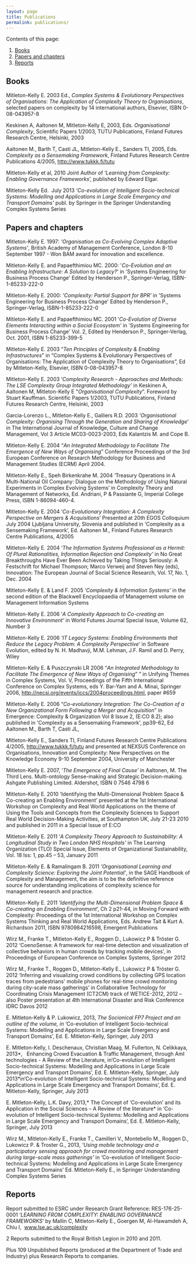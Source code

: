 ```yaml
---
layout: page
title: Publications
permalink: publications/
---
```


Contents of this page:

1.  [Books](#books)
2.  [Papers and chapters](#papers-and-chapters)
3.  [Reports](#reports)


Books
-----

Mitleton-Kelly E. 2003 Ed., *Complex Systems & Evolutionary Perspectives
of Organisations: The Application of Complexity Theory to
Organisations*, selected papers on complexity by 14 international
authors, Elsevier, ISBN 0-08-043957-8

Keskinen A, Aaltonen M, Mitleton-Kelly E, 2003, Eds. *Organisational
Complexity*, Scientific Papers 1/2003, TUTU Publications, Finland
Futures Research Centre, Helsinki, 2003

Aaltonen M., Barth T, Casti JL, Mitleton-Kelly E., Sanders TI, 2005,
Eds. *Complexity as a Sensemaking Framework*, Finland Futures Research
Centre Publications 4/2005, <http://www.tukkk.fi/tutu>

Mitleton-Kelly et al, 2010 Joint Author of ‘*Learning from Complexity:
Enabling Governance Frameworks*’, published by Edward Elgar.

Mitleton-Kelly Ed.  July 2013 *‘Co-evolution of Intelligent
Socio-technical Systems: Modelling and Applications in Large Scale
Emergency and Transport Domains’* publ. by Springer in the Springer
Understanding Complex Systems Series


Papers and chapters
-------------------

Mitleton-Kelly E. 1997: *'Organisation as Co-Evolving Complex Adaptive
Systems'*, British Academy of Management Conference, London 8-10
September 1997 - Won BAM award for innovation and excellence.

Mitleton-Kelly E. and Papaefthimiou MC. 2000: '*Co-Evolution and an
Enabling Infrastructure: A Solution to Legacy?*' in 'Systems Engineering
for Business Process Change' Edited by Henderson P., Springer-Verlag,
ISBN-1-85233-222-0

Mitleton-Kelly E. 2000: *'Complexity: Partial Support for BPR'* in
'Systems Engineering for Business Process Change' Edited by Henderson
P., Springer-Verlag, ISBN-1-85233-222-0

Mitleton-Kelly E. and Papaefthimiou MC. 2001 '*Co-Evolution of Diverse
Elements Interacting within a Social Ecosystem'* in 'Systems Engineering
for Business Process Change' Vol. 2, Edited by Henderson P.,
Springer-Verlag, Oct. 2001, ISBN 1-85233-399-5

Mitleton-Kelly E. 2003 “*Ten Principles of Complexity & Enabling
Infrastructures*" in “Complex Systems & Evolutionary Perspectives of
Organisations: The Application of Complexity Theory to Organisations”,
Ed by Mitleton-Kelly, Elsevier, ISBN 0-08-043957-8

Mitleton-Kelly E. 2003 ‘*Complexity Research - Approaches and Methods:
The LSE Complexity Group Integrated Methodology’* in Keskinen A,
Aaltonen M, Mitleton-Kelly E "*Organisational Complexity*”. Foreword by
Stuart Kauffman. Scientific Papers 1/2003, TUTU Publications, Finland
Futures Research Centre, Helsinki, 2003

Garcia-Lorenzo L., Mitleton-Kelly E., Galliers R.D. 2003
*'Organisational Complexity: Organising Through the Generation and
Sharing of Knowledge*' in The International Journal of Knowledge,
Culture and Change Management, Vol 3 Article MC03-0023-2003,
Eds Kalantzis M. and Cope B.

Mitleton-Kelly E. 2004 “*An Integrated Methodology to Facilitate The
Emergence of New Ways of Organising*” Conference Proceedings of the 3rd
European Conference on Research Methodology for Business and Management
Studies (ECRM) April 2004.

Mitleton-Kelly E., Speh Birkenkrahe M. 2004 ‘Treasury Operations in A
Multi-National Oil Company: Dialogue on the Methodology of Using Natural
Experiments in Complex Evolving Systems’ in Complexity Theory and
Management of Networks, Ed. Andriani, P & Passiante G, Imperial College
Press, ISBN 1-86094-460-4.

Mitleton-Kelly E. 2004 ‘*Co-Evolutionary Integration: A Complexity
Perspective on Mergers & Acquisitions*’ Presented at 20th EGOS
Colloquium July 2004 Ljubljana University, Slovenia and published in
‘Complexity as a Sensemaking Framework’, Ed. Aaltonen M., Finland
Futures Research Centre Publications, 4/2005

Mitleton-Kelly E. 2004 ‘*The Information Systems Professional as a
Hermit: Of Plural Rationalities, Information Rejection and Complexity’*
in No Great Breakthroughs Have Ever Been Achieved by Taking Things
Seriously: A Festschrift for Michael Thompson; Marco Verweij and Steven
Ney (eds), Innovation: The European Journal of Social Science Research,
Vol. 17, No. 1, Dec. 2004

Mitleton-Kelly E. & Land F. 2005 ‘*Complexity & Information Systems’* in
the second edition of the Blackwell Encyclopaedia of Management volume
on Management Information Systems

Mitleton-Kelly E. 2006 ‘*A Complexity Approach to Co-creating an
Innovative Environment’* in World Futures Journal Special Issue, Volume
62, Number 3

Mitleton-Kelly E. 2006 *'IT Legacy Systems: Enabling Environments that
Reduce the Legacy Problem: A Complexity Perspective’* in Software
Evolution, edited by N. H. Madhavji, M.M. Lehman, J.F. Ramil and D.
Perry, Wiley

Mitleton-Kelly E. & Puszczynski LR 2006 “*An Integrated Methodology to
Facilitate The Emergence of New Ways of Organising*” ” in Unifying
Themes in Complex Systems, Vol. V, Proceedings of the Fifth
International Conference on Complex Systems, eds Y. Bar-Yam and A.
Minai, Springer 2006,
<http://necsi.org/events/iccs/2004proceedings.html>, paper \#659

Mitleton-Kelly E. 2006 “*Co-evolutionary Integration: The Co-Creation of
a New Organizational Form Following a Merger and Acquisition*” in
Emergence: Complexity & Organization Vol 8 Issue 2, (E:CO 8.2); also
published in 'Complexity as a Sensemaking Framework', pp39-62, Ed
Aaltonen M., Barth T, Casti JL,

Mitleton-Kelly E., Sanders TI, Finland Futures Research Centre
Publications 4/2005, <http://www.tukkk.fi/tutu> and presented at NEXSUS Conference on
Organisations, Innovation and Complexity: New Perspectives on the
Knowledge Economy 9-10 September 2004, University of Manchester

Mitleton-Kelly E. 2007, ‘*The Emergence of Final Cause’* in Aaltonen, M.
The Third Lens. Multi-ontology Sense-making and Strategic
Decision-making. Ashgate Publishing Limited. Aldershot, ISBN 0 7546 4798
6

Mitleton-Kelly E. 2010 ‘Identifying the Multi-Dimensional Problem Space
& Co-creating an Enabling Environment’ presented at the 1st
International Workshop on Complexity and Real World Applications on the
theme of Using the Tools and Concepts from the Complexity Sciences to
Support Real World Decision-Making Activities, at Southampton UK, July
21-23 2010 and published in 2011 in a Special Issue of E:CO

Mitleton-Kelly E. 2011 ‘*A Complexity Theory Approach to Sustainability:
A Longitudinal Study in Two London NHS Hospitals’* in The Learning
Organization (TLO) Special Issue, Elements of Organizational
Sustainability, Vol. 18 Iss: 1, pp.45 – 53, January 2011

Mitleton-Kelly E. & Ramalingam B. 2011 *‘Organisational Learning and
Complexity Science: Exploring the Joint Potential’*, in the SAGE
Handbook of Complexity and Management, the aim is to be the definitive
reference source for understanding implications of complexity science
for management research and practice.

Mitleton-Kelly E. 2011 ‘*Identifying the Multi-Dimensional Problem Space
& Co-creating an Enabling Environment*’, Ch 2 p21-44, in Moving Forward
with Complexity: Proceedings of the 1st International Workshop on
Complex Systems Thinking and Real World Applications, Eds. Andrew Tait &
Kurt A. Richardson 2011, ISBN 9780984216598, Emergent Publications

Wirz M., Franke T., Mitleton-Kelly E., Roggen D., Lukowicz P & Tröster
G. 2012 ‘CoenoSense: A framework for real-time detection and
visualization of collective behaviors in human crowds by tracking mobile
devices’, in Proceedings of European Conference on Complex Systems,
Springer 2012

Wirz M., Franke T., Roggen D., Mitleton-Kelly E., Lukowicz P & Tröster
G. 2012 ‘Inferring and visualizing crowd conditions by collecting GPS
location traces from pedestrians' mobile phones for real-time crowd
monitoring during city-scale mass gatherings’ in Collaborative
Technology for Coordinating Crisis Management (CT2CM) track of
WETICE-2012, 2012 – also Poster presentation at 4th International
Disaster and Risk Conference IDRC Davos 2012

E. Mitleton-Kelly & P. Lukowicz, 2013, *The Socionical FP7 Project and
an outline of the volume, in* ‘Co-evolution of Intelligent
Socio-technical Systems: Modelling and Applications in Large Scale
Emergency and Transport Domains’, Ed. E. Mitleton-Kelly, Springer, July
2013

E. Mitleton-Kelly, I. Deschenaux, Christian Maag, M. Fullerton, N.
Celikkaya, 2013*,   Enhancing Crowd Evacuation & Traffic Management,
through AmI technologies - A Review of the Literature, in‘Co-evolution
of Intelligent Socio-technical Systems: Modelling and Applications in
Large Scale Emergency and Transport Domains’, Ed. E. Mitleton-Kelly,
Springer, July 2013*in‘Co-evolution of Intelligent Socio-technical
Systems: Modelling and Applications in Large Scale Emergency and
Transport Domains’, Ed. E. Mitleton-Kelly, Springer, July 2013

E. Mitleton-Kelly, L.K. Davy, 2013,* The Concept of ‘Co-evolution’ and
its Application in the Social Sciences – A Review of the literature* in
‘Co-evolution of Intelligent Socio-technical Systems: Modelling and
Applications in Large Scale Emergency and Transport Domains’, Ed. E.
Mitleton-Kelly, Springer, July 2013

Wirz M., Mitleton-Kelly E., Franke T., Camilleri V., Montebello M.,
Roggen D., Lukowicz P. & Troster G., 2013, *‘Using mobile technology and
a participatory sensing approach for crowd monitoring and management
during large-scale mass gatherings’* in ‘Co-evolution of Intelligent
Socio-technical Systems: Modelling and Applications in Large Scale
Emergency and Transport Domains’ Ed. Mitleton-Kelly E., in Springer
Understanding Complex Systems Series


Reports
-------

Report submitted to ESRC under Research Grant Reference: RES-176-25-0001
‘*LEARNING FROM COMPLEXITY: ENABLING GOVERNANCE FRAMEWORKS*’ by Mallin
C, Mitleton-Kelly E., Goergen M, Al-Hawamdeh A, Chiu I,
 www.lse.ac.uk/complexity

2 Reports submitted to the Royal British Legion in 2010 and 2011.

Plus 109 Unpublished Reports (produced at the Department of Trade and
Industry) plus Research Reports to companies.
